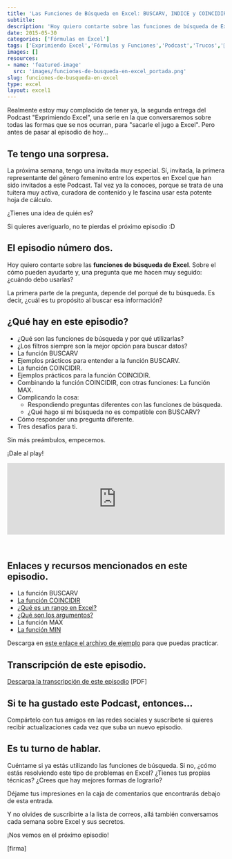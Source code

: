 ```yaml
---
title: 'Las Funciones de Búsqueda en Excel: BUSCARV, INDICE y COINCIDIR'
subtitle: 
description: 'Hoy quiero contarte sobre las funciones de búsqueda de Excel. Sobre el cómo pueden ayudarte y, una pregunta que me hacen muy seguido: ¿cuándo debo usarlas?'
date: 2015-05-30
categories: ['Fórmulas en Excel']
tags: ['Exprimiendo Excel','Fórmulas y Funciones','Podcast','Trucos','🤖 Automatización con Excel']
images: []
resources: 
- name: 'featured-image'
  src: 'images/funciones-de-busqueda-en-excel_portada.png'
slug: funciones-de-busqueda-en-excel
type: excel
layout: excel1
---
```


Realmente estoy muy complacido de tener ya, la segunda entrega del Podcast "Exprimiendo Excel", una serie en la que conversaremos sobre todas las formas que se nos ocurran, para "sacarle el jugo a Excel". Pero antes de pasar al episodio de hoy...

## Te tengo una sorpresa.

La próxima semana, tengo una invitada muy especial. Sí, invitada, la primera representante del género femenino entre los expertos en Excel que han sido invitados a este Podcast. Tal vez ya la conoces, porque se trata de una tuitera muy activa, curadora de contenido y le fascina usar esta potente hoja de cálculo.

¿Tienes una idea de quién es?

Si quieres averiguarlo, no te pierdas el próximo episodio :D

## El episodio número dos.

Hoy quiero contarte sobre las **funciones de búsqueda de Excel**. Sobre el cómo pueden ayudarte y, una pregunta que me hacen muy seguido: ¿cuándo debo usarlas?

La primera parte de la pregunta, depende del porqué de tu búsqueda. Es decir, ¿cuál es tu propósito al buscar esa información?

## ¿Qué hay en este episodio?

- ¿Qué son las funciones de búsqueda y por qué utilizarlas?
- ¿Los filtros siempre son la mejor opción para buscar datos?
- La función BUSCARV
- Ejemplos prácticos para entender a la función BUSCARV.
- La función COINCIDIR.
- Ejemplos prácticos para la función COINCIDIR.
- Combinando la función COINCIDIR, con otras funciones: La función MAX.
- Complicando la cosa:
    - Respondiendo preguntas diferentes con las funciones de búsqueda.
    - ¿Qué hago si mi búsqueda no es compatible con BUSCARV?
- Cómo responder una pregunta diferente.
- Tres desafíos para ti.

Sin más preámbulos, empecemos.

¡Dale al play!

<iframe src="https://w.soundcloud.com/player/?url=https%3A//api.soundcloud.com/tracks/208015993&amp;color=ff5500&amp;auto_play=true&amp;hide_related=false&amp;show_comments=true&amp;show_user=true&amp;show_reposts=false" width="100%" height="166" frameborder="no" scrolling="no"></iframe>

 

## Enlaces y recursos mencionados en este episodio.

- La función BUSCARV
- [La función COINCIDIR](http://raymundoycaza.com/la-funcion-coincidir/)
- [¿Qué es un rango en Excel?](http://raymundoycaza.com/que-es-un-rango-en-excel/)
- [¿Qué son los argumentos?](http://raymundoycaza.com/que-son-los-argumentos-en-excel/)
- La función MAX
- [La función MIN](http://raymundoycaza.com/como-encontrar-el-minimo-con-excel/)

Descarga en [este enlace el archivo de ejemplo](http://raymundoycaza.com/wp-content/uploads//episodio_002.xlsx) para que puedas practicar.

## Transcripción de este episodio.

[Descarga la transcripción de este episodio](http://raymundoycaza.com/wp-content/uploads//Episodio_002.pdf) \[PDF\]

## Si te ha gustado este Podcast, entonces...

Compártelo con tus amigos en las redes sociales y suscríbete si quieres recibir actualizaciones cada vez que suba un nuevo episodio.

## Es tu turno de hablar.

Cuéntame si ya estás utilizando las funciones de búsqueda. Si no, ¿cómo estás resolviendo este tipo de problemas en Excel? ¿Tienes tus propias técnicas? ¿Crees que hay mejores formas de lograrlo?

Déjame tus impresiones en la caja de comentarios que encontrarás debajo de esta entrada.

Y no olvides de suscribirte a la lista de correos, allá también conversamos cada semana sobre Excel y sus secretos.

¡Nos vemos en el próximo episodio!

\[firma\]

